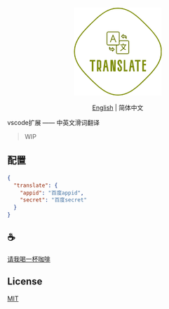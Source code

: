 <p align="center">
<img height="200" src="./assets/kv.png" alt="to unocss">
</p>
<p align="center"> <a href="./README.md">English</a> | 简体中文</p>

vscode扩展  ——  中英文滑词翻译

>WIP

## 配置
```json
{
  "translate": {
    "appid": "百度appid",
    "secret": "百度secret"
  }
}
```

## :coffee:

[请我喝一杯咖啡](https://github.com/Simon-He95/sponsor)

## License

[MIT](./license)
